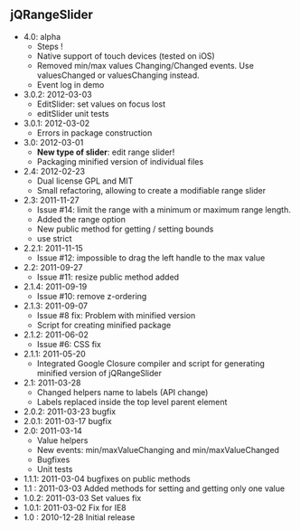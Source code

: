 jQRangeSlider
-------------

* 4.0: alpha
	* Steps !
	* Native support of touch devices (tested on iOS)
	* Removed min/max values Changing/Changed events. Use valuesChanged or valuesChanging instead.
	* Event log in demo
* 3.0.2: 2012-03-03
	* EditSlider: set values on focus lost
	* editSlider unit tests
* 3.0.1: 2012-03-02
  * Errors in package construction
* 3.0: 2012-03-01
  * **New type of slider**: edit range slider!
  * Packaging minified version of individual files
* 2.4: 2012-02-23
	* Dual license GPL and MIT
	* Small refactoring, allowing to create a modifiable range slider
* 2.3: 2011-11-27
	* Issue #14: limit the range with a minimum or maximum range length.
	* Added the range option
	* New public method for getting / setting bounds
	* use strict
* 2.2.1: 2011-11-15
	* Issue #12: impossible to drag the left handle to the max value
* 2.2: 2011-09-27
	* Issue #11: resize public method added
* 2.1.4: 2011-09-19
  * Issue #10: remove z-ordering
* 2.1.3: 2011-09-07
  * Issue #8 fix: Problem with minified version
  * Script for creating minified package
* 2.1.2: 2011-06-02
	* Issue #6: CSS fix
* 2.1.1: 2011-05-20
  * Integrated Google Closure compiler and script for generating minified version of jQRangeSlider
* 2.1: 2011-03-28 
  * Changed helpers name to labels (API change)
  * Labels replaced inside the top level parent element
* 2.0.2: 2011-03-23 bugfix
* 2.0.1: 2011-03-17 bugfix
* 2.0: 2011-03-14 
	* Value helpers
	* New events: min/maxValueChanging and min/maxValueChanged
	* Bugfixes
	* Unit tests
* 1.1.1: 2011-03-04 bugfixes on public methods
* 1.1  : 2011-03-03 Added methods for setting and getting only one value
* 1.0.2: 2011-03-03 Set values fix
* 1.0.1: 2011-03-02 Fix for IE8
* 1.0  : 2010-12-28 Initial release